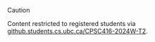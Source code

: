 > [!CAUTION]
> Content restricted to registered students via  [github.students.cs.ubc.ca/CPSC416-2024W-T2](https://github.students.cs.ubc.ca/CPSC416-2024W-T2/shared).